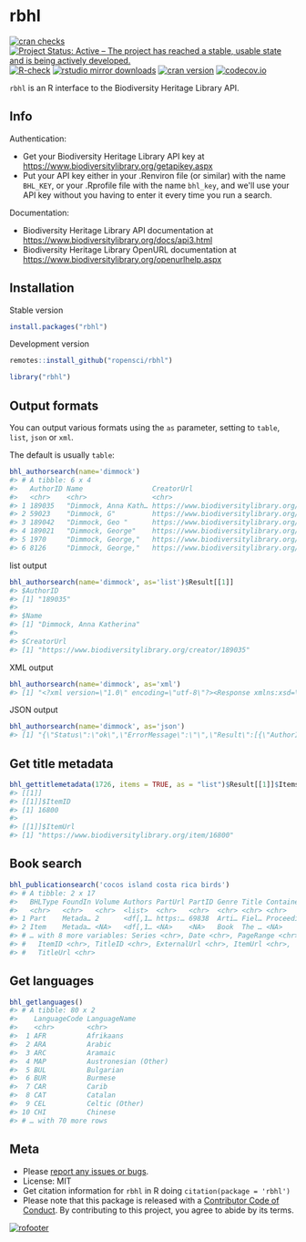 rbhl
====



[![cran checks](https://cranchecks.info/badges/worst/rbhl)](https://cranchecks.info/pkgs/rbhl)
[![Project Status: Active – The project has reached a stable, usable state and is being actively developed.](https://www.repostatus.org/badges/latest/active.svg)](https://www.repostatus.org/#active)
[![R-check](https://github.com/ropensci/rbhl/workflows/R-check/badge.svg)](https://github.com/ropensci/rbhl/actions?query=workflow%3AR-check)
[![rstudio mirror downloads](https://cranlogs.r-pkg.org/badges/rbhl?color=2ECC71)](https://github.com/metacran/cranlogs.app)
[![cran version](https://www.r-pkg.org/badges/version/rbhl)](https://cran.r-project.org/package=rbhl)
[![codecov.io](https://codecov.io/github/ropensci/rbhl/coverage.svg?branch=master)](https://codecov.io/github/ropensci/rbhl?branch=master)

`rbhl` is an R interface to the Biodiversity Heritage Library API.

## Info

Authentication:

* Get your Biodiversity Heritage Library API key at <https://www.biodiversitylibrary.org/getapikey.aspx>
* Put your API key either in your .Renviron file (or similar) with the name `BHL_KEY`, or your .Rprofile file with the name `bhl_key`, and we'll use your API key without you having to enter it every time you run a search.

Documentation:

* Biodiversity Heritage Library API documentation at <https://www.biodiversitylibrary.org/docs/api3.html>
* Biodiversity Heritage Library OpenURL documentation at <https://www.biodiversitylibrary.org/openurlhelp.aspx>

## Installation

Stable version


```r
install.packages("rbhl")
```

Development version


```r
remotes::install_github("ropensci/rbhl")
```


```r
library("rbhl")
```

## Output formats

You can output various formats using the `as` parameter, setting to `table`, `list`, `json` or `xml`.

The default is usually `table`:


```r
bhl_authorsearch(name='dimmock')
#> # A tibble: 6 x 4
#>   AuthorID Name                 CreatorUrl                               Dates  
#>   <chr>    <chr>                <chr>                                    <chr>  
#> 1 189035   "Dimmock, Anna Kath… https://www.biodiversitylibrary.org/cre… <NA>   
#> 2 59023    "Dimmock, G"         https://www.biodiversitylibrary.org/cre… <NA>   
#> 3 189042   "Dimmock, Geo "      https://www.biodiversitylibrary.org/cre… <NA>   
#> 4 189021   "Dimmock, George"    https://www.biodiversitylibrary.org/cre… <NA>   
#> 5 1970     "Dimmock, George,"   https://www.biodiversitylibrary.org/cre… 1852-  
#> 6 8126     "Dimmock, George,"   https://www.biodiversitylibrary.org/cre… 1852-1…
```

list output


```r
bhl_authorsearch(name='dimmock', as='list')$Result[[1]]
#> $AuthorID
#> [1] "189035"
#> 
#> $Name
#> [1] "Dimmock, Anna Katherina"
#> 
#> $CreatorUrl
#> [1] "https://www.biodiversitylibrary.org/creator/189035"
```

XML output


```r
bhl_authorsearch(name='dimmock', as='xml')
#> [1] "﻿<?xml version=\"1.0\" encoding=\"utf-8\"?><Response xmlns:xsd=\"http://www.w3.org/2001/XMLSchema\" xmlns:xsi=\"http://www.w3.org/2001/XMLSchema-instance\"><Status>ok</Status><ErrorMessage /><Result><Author><AuthorID>189035</AuthorID><Name>Dimmock, Anna Katherina</Name><CreatorUrl>https://www.biodiversitylibrary.org/creator/189035</CreatorUrl></Author><Author><AuthorID>59023</AuthorID><Name>Dimmock, G</Name><CreatorUrl>https://www.biodiversitylibrary.org/creator/59023</CreatorUrl></Author><Author><AuthorID>189042</AuthorID><Name>Dimmock, Geo </Name><CreatorUrl>https://www.biodiversitylibrary.org/creator/189042</CreatorUrl></Author><Author><AuthorID>189021</AuthorID><Name>Dimmock, George</Name><CreatorUrl>https://www.biodiversitylibrary.org/creator/189021</CreatorUrl></Author><Author><AuthorID>1970</AuthorID><Name>Dimmock, George,</Name><Dates>1852-</Dates><CreatorUrl>https://www.biodiversitylibrary.org/creator/1970</CreatorUrl></Author><Author><AuthorID>8126</AuthorID><Name>Dimmock, George,</Name><Dates>1852-1930</Dates><CreatorUrl>https://www.biodiversitylibrary.org/creator/8126</CreatorUrl></Author></Result></Response>"
```

JSON output


```r
bhl_authorsearch(name='dimmock', as='json')
#> [1] "{\"Status\":\"ok\",\"ErrorMessage\":\"\",\"Result\":[{\"AuthorID\":\"189035\",\"Name\":\"Dimmock, Anna Katherina\",\"CreatorUrl\":\"https://www.biodiversitylibrary.org/creator/189035\"},{\"AuthorID\":\"59023\",\"Name\":\"Dimmock, G\",\"CreatorUrl\":\"https://www.biodiversitylibrary.org/creator/59023\"},{\"AuthorID\":\"189042\",\"Name\":\"Dimmock, Geo \",\"CreatorUrl\":\"https://www.biodiversitylibrary.org/creator/189042\"},{\"AuthorID\":\"189021\",\"Name\":\"Dimmock, George\",\"CreatorUrl\":\"https://www.biodiversitylibrary.org/creator/189021\"},{\"AuthorID\":\"1970\",\"Name\":\"Dimmock, George,\",\"Dates\":\"1852-\",\"CreatorUrl\":\"https://www.biodiversitylibrary.org/creator/1970\"},{\"AuthorID\":\"8126\",\"Name\":\"Dimmock, George,\",\"Dates\":\"1852-1930\",\"CreatorUrl\":\"https://www.biodiversitylibrary.org/creator/8126\"}]}"
```

## Get title metadata


```r
bhl_gettitlemetadata(1726, items = TRUE, as = "list")$Result[[1]]$Items
#> [[1]]
#> [[1]]$ItemID
#> [1] 16800
#> 
#> [[1]]$ItemUrl
#> [1] "https://www.biodiversitylibrary.org/item/16800"
```

## Book search


```r
bhl_publicationsearch('cocos island costa rica birds')
#> # A tibble: 2 x 17
#>   BHLType FoundIn Volume Authors PartUrl PartID Genre Title ContainerTitle
#>   <chr>   <chr>   <chr>  <list>  <chr>   <chr>  <chr> <chr> <chr>         
#> 1 Part    Metada… 2      <df[,1… https:… 69838  Arti… Fiel… Proceedings o…
#> 2 Item    Metada… <NA>   <df[,1… <NA>    <NA>   Book  The … <NA>          
#> # … with 8 more variables: Series <chr>, Date <chr>, PageRange <chr>,
#> #   ItemID <chr>, TitleID <chr>, ExternalUrl <chr>, ItemUrl <chr>,
#> #   TitleUrl <chr>
```

## Get languages


```r
bhl_getlanguages()
#> # A tibble: 80 x 2
#>    LanguageCode LanguageName        
#>    <chr>        <chr>               
#>  1 AFR          Afrikaans           
#>  2 ARA          Arabic              
#>  3 ARC          Aramaic             
#>  4 MAP          Austronesian (Other)
#>  5 BUL          Bulgarian           
#>  6 BUR          Burmese             
#>  7 CAR          Carib               
#>  8 CAT          Catalan             
#>  9 CEL          Celtic (Other)      
#> 10 CHI          Chinese             
#> # … with 70 more rows
```

## Meta

* Please [report any issues or bugs](https://github.com/ropensci/rbhl/issues).
* License: MIT
* Get citation information for `rbhl` in R doing `citation(package = 'rbhl')`
* Please note that this package is released with a [Contributor Code of Conduct](https://ropensci.org/code-of-conduct/). By contributing to this project, you agree to abide by its terms.

[![rofooter](https://ropensci.org/public_images/github_footer.png)](https://ropensci.org)
